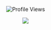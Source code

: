 <p align="center"> <img src="https://komarev.com/ghpvc/?username=rixhy1337" alt="Profile Views" /> </p>
<p align="center">
  <a href="http://discord.com">
    <img src="https://discord.c99.nl/widget/theme-1/587253288366374933.png"/>
     </a>
</p>
